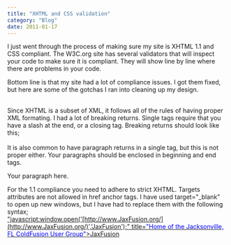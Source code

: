 ```yaml
---
title: "XHTML and CSS validation"
category: "Blog"
date: 2011-01-17
---
```



I just went through the process of making sure my site is XHTML 1.1 and CSS compliant. The W3C.org site has several validators that will inspect your code to make sure it is compliant. They will show line by line where there are problems in your code.

Bottom line is that my site had a lot of compliance issues. I got them fixed, but here are some of the gotchas I ran into cleaning up my design.

<div class="code"><font color="NAVY"><br></font></div>
Since XHTML is a subset of XML, it follows all of the rules of having proper XML formating. I had a lot of breaking returns. Single tags require that you have a slash at the end, or a closing tag. Breaking returns should look like this;

<div class="code"><font color="NAVY"><br /></font></div>
It is also common to have paragraph returns in a single tag, but this is not proper either. Your paragraphs should be enclosed in beginning and end tags.

<div class="code"><font color="NAVY"><p></font>  
 Your paragraph here.  
 <font color="NAVY"></p></font></div>
For the 1.1 compliance you need to adhere to strict XHTML. Targets attributes are not allowed in href anchor tags. I have used target="_blank" to open up new windows, but I have had to replace them with the following syntax;

<div class="code"><font color="GREEN"><a href=<font color="BLUE">"javascript:window.open('[http://www.JaxFusion.org/](http://www.JaxFusion.org/)','JaxFusion');"</font> title=<font color="BLUE">"Home of the Jacksonville, FL ColdFusion User Group"</font>></font>JaxFusion<font color="GREEN"></a></font><font color="NAVY"><br /></font></div>